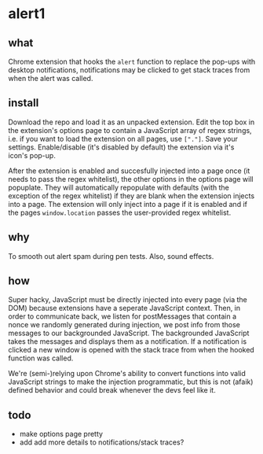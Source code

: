 # alert1
## what
Chrome extension that hooks the `alert` function to replace the pop-ups with desktop notifications, notifications may be clicked to get stack traces from when the alert was called.

## install
Download the repo and load it as an unpacked extension. Edit the top box in the extension's options page to contain a JavaScript array of regex strings, i.e. if you want to load the extension on all pages, use `["."]`. Save your settings. Enable/disable (it's disabled by default) the extension via it's icon's pop-up.

After the extension is enabled and succesfully injected into a page once (it needs to pass the regex whitelist), the other options in the options page will popuplate. They will automatically repopulate with defaults (with the exception of the regex whitelist) if they are blank when the extension injects into a page. The extension will only inject into a page if it is enabled and if the pages `window.location` passes the user-provided regex whitelist.

## why
To smooth out alert spam during pen tests. Also, sound effects.

## how
Super hacky, JavaScript must be directly injected into every page (via the DOM) because extensions have a seperate JavaScript context. Then, in order to communicate back, we listen for postMessages that contain a nonce we randomly generated during injection, we post info from those messages to our backgrounded JavaScript. The backgrounded JavaScript takes the messages and displays them as a notification. If a notification is clicked a new window is opened with the stack trace from when the hooked function was called.

We're (semi-)relying upon Chrome's ability to convert functions into valid JavaScript strings to make the injection programmatic, but this is not (afaik) defined behavior and could break whenever the devs feel like it.

## todo
- make options page pretty
- add add more details to notifications/stack traces?
